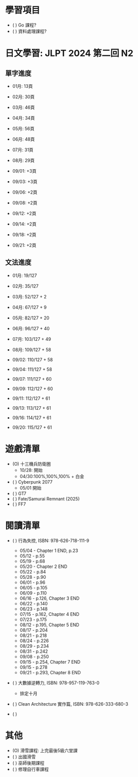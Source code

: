 
# 學習項目

- ( ) Go 課程?
- ( ) 資料處理課程?

# 日文學習: JLPT 2024 第二回 N2

## 單字進度

- 01月: 13頁
- 02月: 30頁
- 03月: 46頁
- 04月: 34頁
- 05月: 56頁
- 06月: 48頁
- 07月: 31頁
- 08月: 29頁

- 09/01: +3頁
- 09/03: +3頁
- 09/06: +2頁
- 09/08: +2頁
- 09/12: +2頁
- 09/14: +2頁
- 09/18: +2頁
- 09/21: +2頁

## 文法進度

- 01月: 19/127
- 02月: 35/127
- 03月: 52/127 + 2
- 04月: 67/127 + 9
- 05月: 82/127 + 20
- 06月: 96/127 + 40
- 07月: 103/127 + 49
- 08月: 109/127 + 58

- 09/02: 110/127 + 58
- 09/04: 111/127 + 58
- 09/07: 111/127 + 60
- 09/09: 112/127 + 60
- 09/11: 112/127 + 61
- 09/13: 113/127 + 61
- 09/16: 114/127 + 61
- 09/20: 115/127 + 61

# 遊戲清單

- (O) 十三機兵防衛圈
  - 10/28: 開始
  - 04/30:100%,100%,100% + 白金
- ( ) Cyberpunk 2077 
  - 05/01 開始
- ( ) GT7
- ( ) Fate/Samurai Remnant (2025)
- ( ) FF7

# 閱讀清單

- ( ) 行為失控, ISBN: 978-626-718-111-9
  - 05/04 - Chapter 1 END, p.23
  - 05/12 - p.55
  - 05/19 - p.68
  - 05/20 - Chapter 2 END
  - 05/22 - p.84
  - 05/28 - p.90
  - 06/01 - p.96
  - 06/05 - p.105
  - 06/09 - p.110
  - 06/16 - p.126, Chapter 3 END
  - 06/22 - p.140
  - 06/23 - p.148
  - 07/15 - p.162, Chapter 4 END
  - 07/23 - p.175
  - 08/12 - p.195, Chapter 5 END
  - 08/17 - p.204
  - 08/21 - p.218
  - 08/24 - p.226
  - 08/29 - p.234
  - 08/31 - p.242
  - 09/08 - p.250
  - 09/15 - p.254, Chapter 7 END
  - 09/15 - p.278
  - 09/21 - p.293, Chapter 8 END

  
- ( ) 大數據逆轉力, ISBN: 978-957-119-763-0
  - 排定十月
- ( ) Clean Architecture 實作篇, ISBN: 978-626-333-680-3
- ( )

# 其他

- (O) 滑雪課程: 上完最後5級六堂課
- ( ) 出國滑雪
- ( ) 巫師後期課程
- ( ) 修理自行車課程
